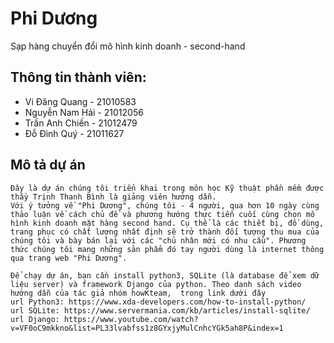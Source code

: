 # Phi Dương
Sạp hàng chuyển đổi mô hình kinh doanh - second-hand
## Thông tin thành viên:  
- Vi Đăng Quang - 21010583 
- Nguyễn Nam Hải - 21012056   
- Trần Anh Chiến - 21012479  
- Đỗ Đình Quý - 21011627 
## Mô tả dự án

	Đây là dự án chúng tôi triển khai trong môn học Kỹ thuật phần mềm được thầy Trịnh Thanh Bình là giảng viên hướng dẫn.
	Với ý tưởng về "Phi Dương", chúng tôi - 4 người, qua hơn 10 ngày cùng thảo luận về cách chủ đề và phương hướng thực tiễn cuối cùng chọn mô hình kinh doanh mặt hàng second hand. Cụ thể là các thiết bị, đồ dùng, trang phục có chất lượng nhất định sẽ trở thành đối tượng thu mua của chúng tôi và bày bán lại với các "chủ nhân mới có nhu cầu". Phương thức chúng tôi mang những sản phẩm đó tay người dùng là internet thông qua trang web "Phi Dương".

	Để chạy dự án, bạn cần install python3, SQLite (là database để xem dữ liệu server) và framework Django của python. Theo danh sách video hướng dẫn của tác giả nhóm howKteam,  trong link dưới đây
	url Python3: https://www.xda-developers.com/how-to-install-python/
	url SQLite: https://www.servermania.com/kb/articles/install-sqlite/
	url Django: https://www.youtube.com/watch?v=VF0oC9mkkno&list=PL33lvabfss1z8GYxjyMulCnhcYGk5ah8P&index=1
